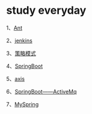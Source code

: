# study everyday
1、[Ant](https://github.com/Jevua/study/tree/master/Ant)

2、[jenkins](https://github.com/Jevua/study/tree/master/jenkins)

3、[策略模式](https://github.com/Jevua/study/tree/master/StrategyMode)

4、[SpringBoot](https://github.com/Jevua/study/tree/master/springbootdemo)

5、[axis](https://github.com/Jevua/study/tree/master/axis)

6、[SpringBoot——ActiveMq](https://github.com/Jevua/study/tree/master/activemq)

7、[MySpring](https://github.com/Jevua/study/tree/master/myspringmvc)
